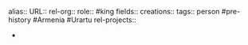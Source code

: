 alias::
URL::
rel-org::
role:: #king 
fields::
creations:: 
tags:: person #pre-history #Armenia #Urartu 
rel-projects::


-
